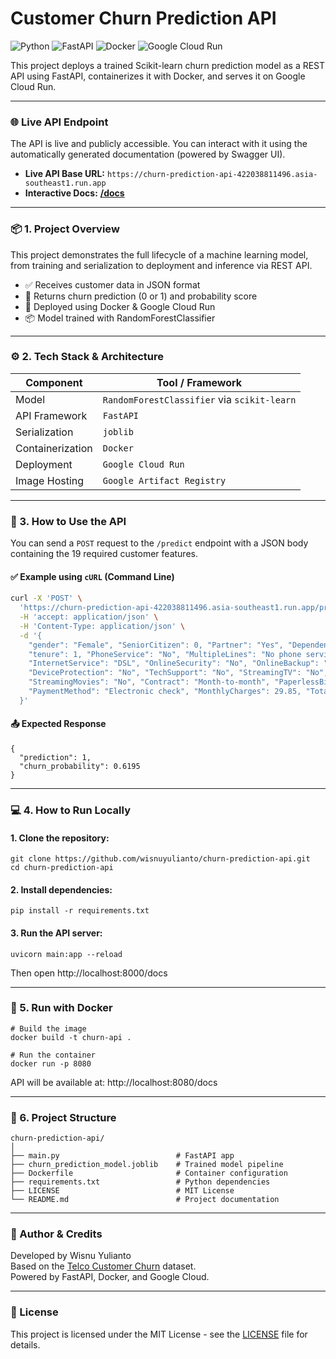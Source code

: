 # Customer Churn Prediction API

![Python](https://img.shields.io/badge/Python-3.11-3776AB?style=for-the-badge&logo=python&logoColor=white)
![FastAPI](https://img.shields.io/badge/FastAPI-009688?style=for-the-badge&logo=fastapi&logoColor=white)
![Docker](https://img.shields.io/badge/Docker-2496ED?style=for-the-badge&logo=docker&logoColor=white)
![Google Cloud Run](https://img.shields.io/badge/Google_Cloud_Run-4285F4?style=for-the-badge&logo=google-cloud&logoColor=white)


This project deploys a trained Scikit-learn churn prediction model as a REST API using FastAPI, containerizes it with Docker, and serves it on Google Cloud Run.

---

### 🌐 Live API Endpoint

The API is live and publicly accessible. You can interact with it using the automatically generated documentation (powered by Swagger UI).

* **Live API Base URL:** `https://churn-prediction-api-422038811496.asia-southeast1.run.app`
* **Interactive Docs:** **[/docs](https://churn-prediction-api-422038811496.asia-southeast1.run.app/docs)**

---

### 📦 1. Project Overview

This project demonstrates the full lifecycle of a machine learning model, from training and serialization to deployment and inference via REST API.

- ✅ Receives customer data in JSON format
- 🧠 Returns churn prediction (0 or 1) and probability score
- 🚀 Deployed using Docker & Google Cloud Run
- 📦 Model trained with RandomForestClassifier

---

### ⚙️ 2. Tech Stack & Architecture

| Component        | Tool / Framework                            |
| ---------------- | ------------------------------------------- |
| Model            | `RandomForestClassifier` via `scikit-learn` |
| API Framework    | `FastAPI`                                   |
| Serialization    | `joblib`                                    |
| Containerization | `Docker`                                    |
| Deployment       | `Google Cloud Run`                          |
| Image Hosting    | `Google Artifact Registry`                  |


---

### 🧲 3. How to Use the API

You can send a `POST` request to the `/predict` endpoint with a JSON body containing the 19 required customer features.

#### ✅ Example using `cURL` (Command Line)

```bash
curl -X 'POST' \
  'https://churn-prediction-api-422038811496.asia-southeast1.run.app/predict' \
  -H 'accept: application/json' \
  -H 'Content-Type: application/json' \
  -d '{
    "gender": "Female", "SeniorCitizen": 0, "Partner": "Yes", "Dependents": "No",
    "tenure": 1, "PhoneService": "No", "MultipleLines": "No phone service",
    "InternetService": "DSL", "OnlineSecurity": "No", "OnlineBackup": "Yes",
    "DeviceProtection": "No", "TechSupport": "No", "StreamingTV": "No",
    "StreamingMovies": "No", "Contract": "Month-to-month", "PaperlessBilling": "Yes",
    "PaymentMethod": "Electronic check", "MonthlyCharges": 29.85, "TotalCharges": 29.85
  }'
```

#### 📤 Expected Response
```
{
  "prediction": 1,
  "churn_probability": 0.6195
}
```
---

### 💻 4. How to Run Locally

#### 1. Clone the repository:
```
git clone https://github.com/wisnuyulianto/churn-prediction-api.git
cd churn-prediction-api
```
#### 2. Install dependencies:
```
pip install -r requirements.txt
```
#### 3. Run the API server:
```
uvicorn main:app --reload
```

Then open http://localhost:8000/docs

---

### 🐳 5. Run with Docker
```
# Build the image
docker build -t churn-api .

# Run the container
docker run -p 8080
```

API will be available at: http://localhost:8080/docs

---

### 📁 6. Project Structure
```
churn-prediction-api/
│
├── main.py                          # FastAPI app
├── churn_prediction_model.joblib    # Trained model pipeline
├── Dockerfile                       # Container configuration
├── requirements.txt                 # Python dependencies
├── LICENSE                          # MIT License
└── README.md                        # Project documentation
```

---

### 🧠 Author & Credits

Developed by Wisnu Yulianto
<br>Based on the [Telco Customer Churn](https://github.com/wisnuyulianto/customer-churn-prediction-model) dataset.
<br>Powered by FastAPI, Docker, and Google Cloud.

---

### 📜 License
This project is licensed under the MIT License - see the [LICENSE](./LICENSE) file for details.
